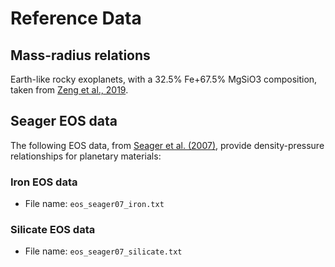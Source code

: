 # Reference Data

## Mass-radius relations

Earth-like rocky exoplanets, with a 32.5% Fe+67.5% MgSiO3 composition, taken from [Zeng et al., 2019](https://lweb.cfa.harvard.edu/~lzeng/planetmodels.html).

## Seager EOS data

The following EOS data, from [Seager et al. (2007)](https://iopscience.iop.org/article/10.1086/521346), provide density-pressure relationships for planetary materials:  

### Iron EOS data

* File name: `eos_seager07_iron.txt`

### Silicate EOS data

* File name: `eos_seager07_silicate.txt`
